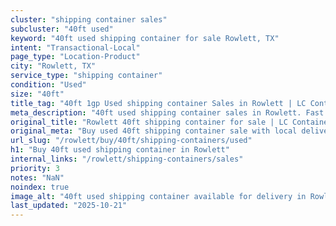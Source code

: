 ```yaml
---
cluster: "shipping container sales"
subcluster: "40ft used"
keyword: "40ft used shipping container for sale Rowlett, TX"
intent: "Transactional-Local"
page_type: "Location-Product"
city: "Rowlett, TX"
service_type: "shipping container"
condition: "Used"
size: "40ft"
title_tag: "40ft 1gp Used shipping container Sales in Rowlett | LC Container"
meta_description: "40ft used shipping container sales in Rowlett. Fast delivery, competitive pricing. Serving shipping containers area. Quote ID: P1F. Call (214) 524-4168 for your free quote today."
original_title: "Rowlett 40ft shipping container for sale | LC Container"
original_meta: "Buy used 40ft shipping container sale with local delivery in Rowlett, TX. LC Container — local Since 2003. Request a fast quote today."
url_slug: "/rowlett/buy/40ft/shipping-containers/used"
h1: "Buy 40ft used shipping container in Rowlett"
internal_links: "/rowlett/shipping-containers/sales"
priority: 3
notes: "NaN"
noindex: true
image_alt: "40ft used shipping container available for delivery in Rowlett"
last_updated: "2025-10-21"
---
```


<!-- TODO: Add unique city/inventory copy, images, and internal links here. -->
